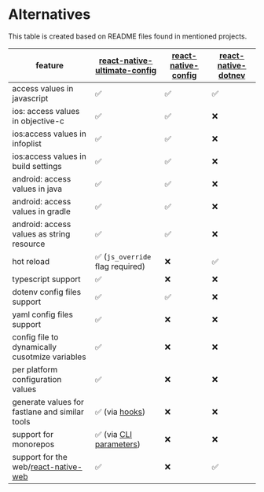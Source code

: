 # Alternatives

This table is created based on README files found in mentioned projects.

| feature                                        | [react-native-ultimate-config](https://github.com/maxkomarychev/react-native-ultimate-config) | [react-native-config](https://github.com/luggit/react-native-config) | [react-native-dotnev](https://github.com/goatandsheep/react-native-dotenv) |
| ---------------------------------------------- | --------------------------------------------------------------------------------------------- | -------------------------------------------------------------------- | -------------------------------------------------------------------------- |
| access values in javascript                    | ✅                                                                                            | ✅                                                                   | ✅                                                                         |
| ios: access values in objective-c              | ✅                                                                                            | ✅                                                                   | ❌                                                                         |
| ios:access values in infoplist                 | ✅                                                                                            | ✅                                                                   | ❌                                                                         |
| ios:access values in build settings            | ✅                                                                                            | ✅                                                                   | ❌️                                                                        |
| android: access values in java                 | ✅                                                                                            | ✅                                                                   | ❌                                                                         |
| android: access values in gradle               | ✅                                                                                            | ✅                                                                   | ❌                                                                         |
| android: access values as string resource      | ✅                                                                                            | ✅                                                                   | ❌                                                                         |
| hot reload                                     | ✅ (`js_override` flag required)                                                              | ❌                                                                   | ✅                                                                         |
| typescript support                             | ✅                                                                                            | ❌                                                                   | ❌                                                                         |
| dotenv config files support                    | ✅                                                                                            | ✅                                                                   | ❌                                                                         |
| yaml config files support                      | ✅                                                                                            | ❌                                                                   | ❌                                                                         |
| config file to dynamically cusotmize variables | ✅                                                                                            | ❌                                                                   | ❌                                                                         |
| per platform configuration values              | ✅                                                                                            | ❌                                                                   | ❌                                                                         |
| generate values for fastlane and similar tools | ✅ (via [hooks](./api.md#hooks))                                                              | ❌                                                                   | ❌                                                                         |
| support for monorepos                          | ✅ (via [CLI parameters](./api.md#advanced-options-for-monorepo))                             | ❌                                                                   | ❌                                                                         |
| support for the web/[react-native-web](https://necolas.github.io/react-native-web/)                    | ✅                                                                                            | ❌                                                                   | ✅                                                                         |
